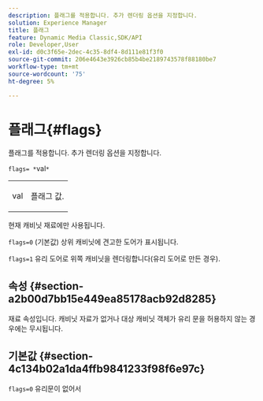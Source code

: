 ```yaml
---
description: 플래그를 적용합니다. 추가 렌더링 옵션을 지정합니다.
solution: Experience Manager
title: 플래그
feature: Dynamic Media Classic,SDK/API
role: Developer,User
exl-id: d0c3f65e-2dec-4c35-8df4-8d111e81f3f0
source-git-commit: 206e4643e3926cb85b4be2189743578f88180be7
workflow-type: tm+mt
source-wordcount: '75'
ht-degree: 5%

---
```


# 플래그{#flags}

플래그를 적용합니다. 추가 렌더링 옵션을 지정합니다.

`flags= *`val`*`

<table id="simpletable_00B21BD9E47E4D2FB0042CB507431916"> 
 <tr class="strow"> 
  <td class="stentry"> <p><span class="varname"> val</span> </p> </td> 
  <td class="stentry"> <p>플래그 값. </p></td> 
 </tr> 
</table>

현재 캐비닛 재료에만 사용됩니다.

`flags=0` (기본값) 상위 캐비닛에 견고한 도어가 표시됩니다.

`flags=1` 유리 도어로 위쪽 캐비닛을 렌더링합니다(유리 도어로 만든 경우).

## 속성 {#section-a2b00d7bb15e449ea85178acb92d8285}

재료 속성입니다. 캐비닛 자료가 없거나 대상 캐비닛 객체가 유리 문을 허용하지 않는 경우에는 무시됩니다.

## 기본값 {#section-4c134b02a1da4ffb9841233f98f6e97c}

`flags=0` 유리문이 없어서
